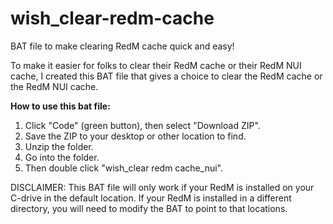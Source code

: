 # wish_clear-redm-cache
BAT file to make clearing RedM cache quick and easy!

To make it easier for folks to clear their RedM cache or their RedM NUI cache, I created this BAT file that gives a choice to clear the RedM cache or the RedM NUI cache.

**How to use this bat file:**
1) Click "Code" (green button), then select "Download ZIP".
2) Save the ZIP to your desktop or other location to find.
3) Unzip the folder.
4) Go into the folder.
5) Then double click "wish_clear redm cache_nui".


DISCLAIMER: 
This BAT file will only work if your RedM is installed on your C-drive in the default location. 
If your RedM is installed in a different directory, you will need to modify the BAT to point to that locations. 
